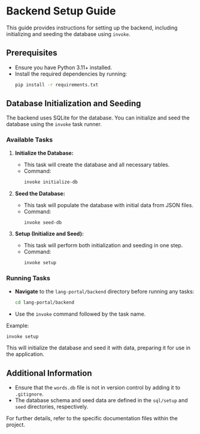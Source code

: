 # Backend Setup Guide

This guide provides instructions for setting up the backend, including initializing and seeding the database using `invoke`.

## Prerequisites

- Ensure you have Python 3.11+ installed.
- Install the required dependencies by running:
  ```bash
  pip install -r requirements.txt
  ```

## Database Initialization and Seeding

The backend uses SQLite for the database. You can initialize and seed the database using the `invoke` task runner.

### Available Tasks

1. **Initialize the Database:**
   - This task will create the database and all necessary tables.
   - Command:
     ```bash
     invoke initialize-db
     ```

2. **Seed the Database:**
   - This task will populate the database with initial data from JSON files.
   - Command:
     ```bash
     invoke seed-db
     ```

3. **Setup (Initialize and Seed):**
   - This task will perform both initialization and seeding in one step.
   - Command:
     ```bash
     invoke setup
     ```

### Running Tasks

- **Navigate** to the `lang-portal/backend` directory before running any tasks:
  ```bash
  cd lang-portal/backend
  ```

- Use the `invoke` command followed by the task name.

Example:
```bash
invoke setup
```

This will initialize the database and seed it with data, preparing it for use in the application.

## Additional Information

- Ensure that the `words.db` file is not in version control by adding it to `.gitignore`.
- The database schema and seed data are defined in the `sql/setup` and `seed` directories, respectively.

For further details, refer to the specific documentation files within the project. 